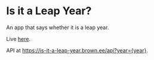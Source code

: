 # Is it a Leap Year?

An app that says whether it is a leap year.

Live [here](https://is-it-a-leap-year.brown.ee/).

API at https://is-it-a-leap-year.brown.ee/api?year={year}.
